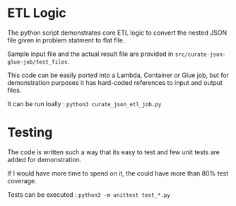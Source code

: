 # ETL Logic

The python script demonstrates core ETL logic to convert the nested JSON file given in problem statment to flat file.

Sample input file and the actual result file are provided in `src/curate-json-glue-job/test_files`.

This code can be easily ported into a Lambda, Container or Glue job, but for demonstration purposes it has hard-coded references to input and output files.

It can be run loally : `python3 curate_json_etl_job.py`

# Testing

The code is written such a way that its easy to test and few unit tests are added for demonstration.

If I would have more time to spend on it, the could have more than 80% test coverage.

Tests can be executed : `python3 -m unittest test_*.py`